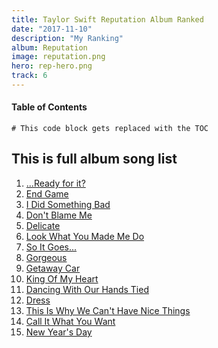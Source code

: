 ```yaml
---
title: Taylor Swift Reputation Album Ranked
date: "2017-11-10"
description: "My Ranking"
album: Reputation
image: reputation.png
hero: rep-hero.png
track: 6
---
```


#### Table of Contents

```toc
# This code block gets replaced with the TOC
```

## This is full album song list

1. [...Ready for it?](../Song-list/ready-for-it.md)
2. [End Game](../Song-list/end-game.md)
3. [I Did Something Bad](../Song-list/i-did-something-bad.md)
4. [Don't Blame Me](../Song-list/dont-blame-me.md)
5. [Delicate](../Song-list/delicate.md)
6. [Look What You Made Me Do](../Song-list/look-what-you-made-me-do.md)
7. [So It Goes...](../Song-list/so-it-goes.md)
8. [Gorgeous](../Song-list/gorgeous.md)
9. [Getaway Car](../Song-list/getaway-car.md)
10. [King Of My Heart](../Song-list/king-of-my-heart.md)
11. [Dancing With Our Hands Tied](../Song-list/dancing-with-our-hands-tied.md)
12. [Dress](../Song-list/dress.md)
13. [This Is Why We Can't Have Nice Things](../Song-list/this-is-why-we-cant-have-nice-things.md)
14. [Call It What You Want](../Song-list/call-it-what-you-want.md)
15. [New Year's Day](../Song-list/new-years-day.md)
